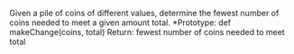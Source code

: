 Given a pile of coins of different values, determine the fewest number of coins needed to meet a given amount total.
*Prototype: def makeChange(coins, total)
Return: fewest number of coins needed to meet total
